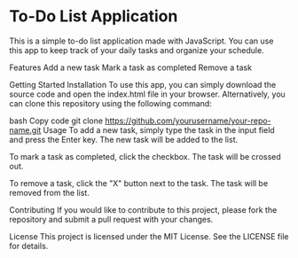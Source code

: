 # To-Do List Application
This is a simple to-do list application made with JavaScript. You can use this app to keep track of your daily tasks and organize your schedule.

Features
Add a new task
Mark a task as completed
Remove a task

Getting Started
Installation
To use this app, you can simply download the source code and open the index.html file in your browser. Alternatively, you can clone this repository using the following command:

bash
Copy code
git clone https://github.com/yourusername/your-repo-name.git
Usage
To add a new task, simply type the task in the input field and press the Enter key. The new task will be added to the list.

To mark a task as completed, click the checkbox. The task will be crossed out.

To remove a task, click the "X" button next to the task. The task will be removed from the list.

Contributing
If you would like to contribute to this project, please fork the repository and submit a pull request with your changes.

License
This project is licensed under the MIT License. See the LICENSE file for details.
